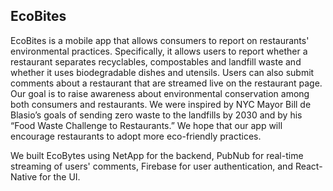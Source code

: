 ## EcoBites

EcoBites is a mobile app that allows consumers to report on restaurants' environmental practices. Specifically, it allows users to report whether a restaurant separates recyclables, compostables and landfill waste and whether it uses biodegradable dishes and utensils. Users can also submit comments about a restaurant that are streamed live on the restaurant page. Our goal is to raise awareness about environmental conservation among both consumers and restaurants. We were inspired by NYC Mayor Bill de Blasio’s goals of sending zero waste to the landfills by 2030 and by his “Food Waste Challenge to Restaurants.” We hope that our app will encourage restaurants to adopt more eco-friendly practices.

We built EcoBytes using NetApp for the backend, PubNub for real-time streaming of users' comments, Firebase for user authentication, and React-Native for the UI. 


